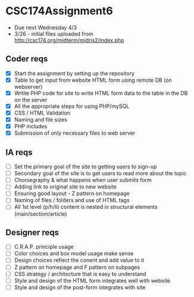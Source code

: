 # CSC174Assignment6

* Due next Wednesday 4/3
* 3/26 - initial files uploaded from http://csc174.org/midterm/midris2/index.php
 
## Coder reqs 
- [X] Start the assignment by setting up the repository
- [X] Table to get input from website HTML form using remote DB (on webserver)
- [X] Wrtite PHP code for site to write HTML form data to the table in the DB on the server
- [X] All the appropriate steps for using PHP/mySQL
- [X] CSS / HTML Validation
- [X] Naming and file sizes 
- [X] PHP includes
- [X] Submission of only necessary files to web server 
## IA reqs 
- [ ] Set the primary goal of the site to getting users to sign-up
- [ ] Secondary goal of the site is to get users to read more about the topic
- [ ] Choroegraphy & what happens when user submits form 
- [ ] Adding link to original site to new website 
- [ ] Ensuring good layout - Z pattern on homepage 
- [ ] Naming of files / folders and use of HTML tags 
- [ ] All 1st level (p/h/li) content is nested in structural elements (main/section/article)
## Designer reqs 
- [ ] C.R.A.P. principle usage 
- [ ] Color choices and box model usage make sense 
- [ ] Design choices reflect the conent and add value to it 
- [ ] Z pattern on homepage and F pattern on subpages 
- [ ] CSS strategy / architecture that is easy to understand 
- [ ] Style and design of the HTML form integrates well with website 
- [ ] Style and design of the post-form integrates with site 
